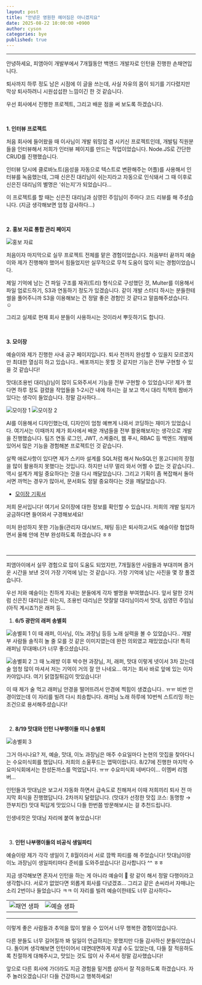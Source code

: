 ```yaml
---
layout: post
title: "안녕은 영원한 헤어짐은 아니겠지요"
date: 2025-08-22 10:00:00 +0900
author: cyson
categories: bye
published: true
---
```

<hr/>

안녕하세요, 피앰아이 개발부에서 7개월동안 백엔드 개발자로 인턴을 진행한 손채연입니다.

퇴사까지 하루 정도 남은 시점에 이 글을 쓰는데, 사실 자유의 몸이 되기를 기다렸지만 막상 퇴사하려니 시원섭섭한 느낌이긴 한 것 같습니다.

우선 회사에서 진행한 프로젝트, 그리고 배운 점을 써 보도록 하겠습니다.

<br/>


**1. 인터뷰 프로젝트**

처음 회사에 들어왔을 때 이사님이 개발 워밍업 겸 시키신 프로젝트인데, 개발팀 직원분들을 인터뷰해서 저희가 인터뷰 페이지를 만드는 작업이었습니다. Node.JS로 간단한 CRUD를 진행했습니다.

인터뷰 당시에 클로바노트(음성을 자동으로 텍스트로 변환해주는 어플)를 사용해서 인터뷰를 녹음했는데, 그때 신은진 대리님이 쉬는지라고 자동으로 인식돼서 그 때 이후로 신은진 대리님의 별명은 ‘쉬는지’가 되었습니다…

이 프로젝트를 할 때는 신은진 대리님과 심영민 주임님이 주마다 코드 리뷰를 해 주셨습니다. (지금 생각해보면 엄청 감사하다…)

<br/>

**2. 홍보 자료 통합 관리 페이지**

![홍보 자료](/assets/images/cyson/promotion.png)

처음이자 마지막으로 실무 프로젝트 전체를 맡은 경험이었습니다. 처음부터 끝까지 예슬이와 제가 진행해야 했어서 힘들었지만 실무적으로 무척 도움이 많이 되는 경험이었습니다.

제일 기억에 남는 건 파일 구조를 재귀(트리) 형식으로 구성했던 것, Multer를 이용해서 파일 업로드하기, S3과 연동하기 정도가 있겠습니다. 같이 개발 스터디 하시는 분들한테 썰을 풀어주니까 S3을 이용해보는 건 정말 좋은 경험인 것 같다고 말씀해주셨습니다. ☺️

그리고 실제로 현재 회사 분들이 사용하시는 것이라서 뿌듯하기도 합니다.

<br/>

**3. 모이장**

예슬이와 제가 진행한 사내 공구 페이지입니다. 퇴사 전까지 완성할 수 있을지 모르겠지만 최대한 열심히 하고 있습니다.. 배포까지는 못할 것 같지만 기능은 전부 구현할 수 있을 것 같습니다!

맛대(조용빈 대리님)님이 많이 도와주셔서 기능을 전부 구현할 수 있었습니다! 제가 했다면 하루 정도 걸렸을 작업들을 1-2시간 내에 하시는 걸 보고 역시 대리 직책의 짬바가 있다는 생각이 들었습니다. 정말 감사하다...

![모이장 1](/assets/images/cyson/모이장%201.png)
![모이장 2](/assets/images/cyson/모이장%202.png)

AI를 이용해서 디자인했는데, 디자인이 엄청 예쁘게 나와서 코딩하는 재미가 있었습니다. 여기서는 이때까지 제가 회사에서 배운 개념들을 전부 활용해보자는 생각으로 개발을 진행했습니다. 팀즈 연동 로그인, JWT, 스케줄러, 웹 푸시, RBAC 등 백엔드 개발에 있어서 많은 기능을 경험해본 프로젝트인 것 같습니다.

살짝 애로사항이 있다면 제가 스키마 설계를 SQL처럼 해서 NoSQL인 몽고디비의 장점을 많이 활용하지 못했다는 것입니다. 하지만 너무 멀리 와서 어쩔 수 없는 것 같습니다.. 역시 설계가 제일 중요하다는 것을 다시 깨달았습니다. 그리고 기획이 좀 복잡해서 돌아서면 까먹는 경우가 많아서, 문서화도 정말 중요하다는 것을 깨달았습니다.

- [모이장 기획서](https://www.notion.so/1df044bd81e480af9652f631f63fd0b6?pvs=21)

저희 문서입니다! 여기서 모이장에 대한 정보를 확인할 수 있습니다. 저희의 개발 일지가 궁금하다면 들어와서 구경해보세요!

미처 완성하지 못한 기능들(관리자 대시보드, 채팅 등)은 퇴사하고서도 예슬이랑 협업하면서 올해 안에 전부 완성하도록 하겠습니다 ㅎㅎ

<br/>

---

피앰아이에서 실무 경험으로 많이 도움도 되었지만, 7개월동안 사람들과 부대끼며 즐거운 시간을 보낸 것이 가장 기억에 남는 것 같습니다. 가장 기억에 남는 사진을 몇 장 풀겠습니다.

우선 저와 예슬이는 친하게 지내는 분들에게 각자 별명을 부여했습니다. 앞서 말한 것처럼 신은진 대리님은 쉬는지, 조용빈 대리님은 맛잘알 대리님이라서 맛대, 심영민 주임님(아직 계시죠?)은 래퍼 등…

1. **6/5 광란의 래퍼 송별회**

![송별회 1](/assets/images/cyson/0605_1.png)
이 때 래퍼, 이사님, 이노 과장님 등등 노래 실력을 볼 수 있었습니다.. 개발부 사람들 솔직히 놀 줄 모를 것 같은 이미지였는데 완전 의외였고 재밌었습니다! 특히 래퍼님 무대매너가 너무 좋으셨습니다.

![송별회 2](/assets/images/cyson/0605_2.png)
그 때 노래방 이후 박수현 과장님, 저, 래퍼, 맛대 이렇게 넷이서 3차 갔는데 술 엄청 많이 마셔서 저는 기억이 거의 잘 안 나네요... 여기는 회사 바로 앞에 있는 이자카야입니다. 여기 닭껍질튀김이 맛있습니다!

이 때 제가 술 먹고 래퍼님 안경을 떨어뜨려서 안경에 찍힘이 생겼습니다.. ㅠㅠ 비싼 안경이었는데 이 자리를 빌려 다시 죄송합니다. 래퍼님 노래 하루에 10번씩 스트리밍 하는 조건으로 용서해주셨습니다!

<br/>

2. **8/19 맛대와 인턴 나부랭이들 미니 송별회**

![송별회 3](/assets/images/cyson/0819.png)

그거 아시나요? 저, 예슬, 맛대, 이노 과장님은 매주 수요일마다 논현의 맛집을 찾아다니는 수요미식회를 했답니다. 저희의 소울푸드는 엽떡이랍니다. 8/27에 진행한 마지막 수요미식회에서는 한성돈까스를 먹었답니다. ㅠㅠ 수요미식회 네버다이… 이멤버 리멤버...

인턴들과 맛대님은 보고서 자동화 하면서 급속도로 친해져서 이때 저희끼리 퇴사 전 마지막 회식을 진행했답니다. 2차까지 달렸답니다. (맛대가 선정한 맛집 코스: 동명항 → 깐부치킨) 맛대 픽답게 맛있으니 다들 한번쯤 방문해보시는 걸 추천드립니다.

인생네컷은 맛대님 자리에 붙여 놓았습니다!

<br/>

3. **인턴 나부랭이들의 비공식 생일파티**

예슬이랑 제가 각각 생일이 7, 8월이라서 서로 깜짝 파티를 해 주었습니다! 맛대님이랑 이노 과장님이  생일파티마다 준비를 도와주셨습니다! 감사합니다 ^^ ㅎㅎ

지금 생각해보면 혼자서 인턴을 하는 게 아니라 예슬이 🐰 랑 같이 해서 정말 다행이라고 생각합니다. 서로가 없었다면 외롭게 회사를 다녔겠죠… 그리고 같은 손씨라서 자매냐는 소리 2번이나 들었습니다 ㅋㅋ 이 자리를 빌려 예슬이한테도 너무 감사하다~

<table>
<tr>
<td><img src="/assets/images/cyson/birthday_1.png" alt="채연 생파"></td>
<td><img src="/assets/images/cyson/birthday_2.png" alt="예슬 생파"></td>
</tr>
</table>

---

이렇게 좋은 사람들과 추억을 많이 쌓을 수 있어서 너무 행복한 경험이었습니다.

다른 분들도 너무 길어질까 봐 일일이 언급하지는 못했지만 다들 감사하신 분들이었습니다. 돌이켜 생각해보면 인턴이어서 데면데면하게 지낼 수도 있었는데, 다들 잘 적응하도록 친절하게 대해주시고, 맛있는 것도 많이 사 주셔서 정말 감사했습니다!

앞으로 다른 회사에 가더라도 지금 경험을 밑거름 삼아서 잘 적응하도록 하겠습니다. 자주 놀러오겠습니다! 다들 건강하시고 행복하세요!